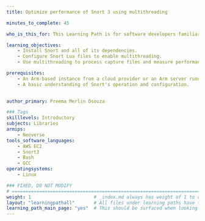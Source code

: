 ```yaml
---
title: Optimize performance of Snort 3 using multithreading

minutes_to_complete: 45

who_is_this_for: This Learning Path is for software developers familiar with Snort who want to optimize performance by leveraging the benefits of multithreading.

learning_objectives: 
    - Install Snort and all of its dependencies.
    - Configure Snort Lua files to enable multithreading.
    - Use multithreading to process capture files and measure performance.

prerequisites:
    - An Arm-based instance from a cloud provider or an Arm server running Ubuntu 20.04 or 22.04.
    - A basic understanding of Snort's operation and configuration.
    

author_primary: Preema Merlin Dsouza

### Tags
skilllevels: Introductory
subjects: Libraries
armips:
    - Neoverse
tools_software_languages:
    - AWS EC2
    - Snort3
    - Bash
    - GCC
operatingsystems:
    - Linux

### FIXED, DO NOT MODIFY
# ================================================================================
weight: 1                       # _index.md always has weight of 1 to order correctly
layout: "learningpathall"       # All files under learning paths have this same wrapper
learning_path_main_page: "yes"  # This should be surfaced when looking for related content. Only set for _index.md of learning path content.
---
```

